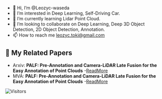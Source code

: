 - 👋 Hi, I’m @Leozyc-waseda
- 👀 I’m interested in Deep Learning, Self-Driving Car.
- 🌱 I’m currently learning Lidar Point Cloud.
- 💞️ I’m looking to collaborate on Deep Learning, Deep 3D Object Detection, 2D Object Detection, Annotation.
- 📫 How to reach me leozyc.toki@gmail.com


## 📄 My Related Papers
- Arxiv: **PALF: Pre-Annotation and Camera-LiDAR Late Fusion for the Easy Annotation of Point Clouds** -[ReadMore](https://arxiv.org/abs/2304.08591)
- MVA: **PALF: Pre-Annotation and Camera-LiDAR Late Fusion for the Easy Annotation of Point Clouds** -[ReadMore](https://ieeexplore.ieee.org/document/10216156)
  
![Visitors](https://api.visitorbadge.io/api/visitors?path=https%3A%2F%2Fgithub.com%2FLeozyc-waseda&label=VISITORS&countColor=%23263759)
<!---
Leozyc-waseda/Leozyc-waseda is a ✨ special ✨ repository because its `README.md` (this file) appears on your GitHub profile.
You can click the Preview link to take a look at your changes.
--->

